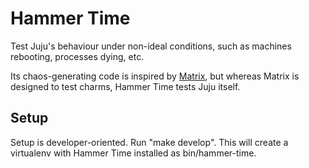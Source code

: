 Hammer Time
===========
Test Juju's behaviour under non-ideal conditions, such as machines rebooting,
processes dying, etc.

Its chaos-generating code is inspired by
[Matrix](https://github.com/juju-solutions/matrix), but whereas Matrix is
designed to test charms, Hammer Time tests Juju itself.

Setup
-----
Setup is developer-oriented.  Run "make develop".  This will create a
virtualenv with Hammer Time installed as bin/hammer-time.
